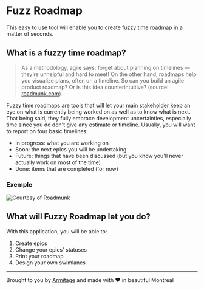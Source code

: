 # Fuzz Roadmap
This easy to use tool will enable you to create fuzzy time roadmap in a matter of seconds.

## What is a fuzzy time roadmap?
> As a methodology, agile says: forget about planning on timelines — they’re unhelpful and hard to meet! On the other hand, roadmaps help you visualize plans, often on a timeline. So can you build an agile product roadmap? Or is this idea counterintuitive? (source: [roadmunk.com](https://roadmunk.com/guides/are-agile-product-roadmaps-counterintuitive/)).

Fuzzy time roadmaps are tools that will let your main stakeholder keep an eye on what is currently being worked on as well as to know what is next. That being said, they fully embrace development uncertainties, especially time since you do don't give any estimate or timeline. Usually, you will want to report on four basic timelines:
- In progress: what you are working on
- Soon: the next epics you will be undertaking
- Future: things that have been discussed (but you know you'll never actually work on most of the time)
- Done: items that are  completed (for now)

### Exemple
![Courtesy of Roadmunk](https://roadmunk.com/blog/wp-content/uploads/2017/03/Theme-View.png)

## What will Fuzzy Roadmap let you do?
With this application, you will be able to:
1. Create epics
1. Change your epics' statuses
1. Print your roadmap
1. Design your own swimlanes

---
Brought to you by [Armitage](https://www.linkedin.com/in/adrien-d-ahlqvist-4179b33b/) and made with :heart: in beautiful Montreal

